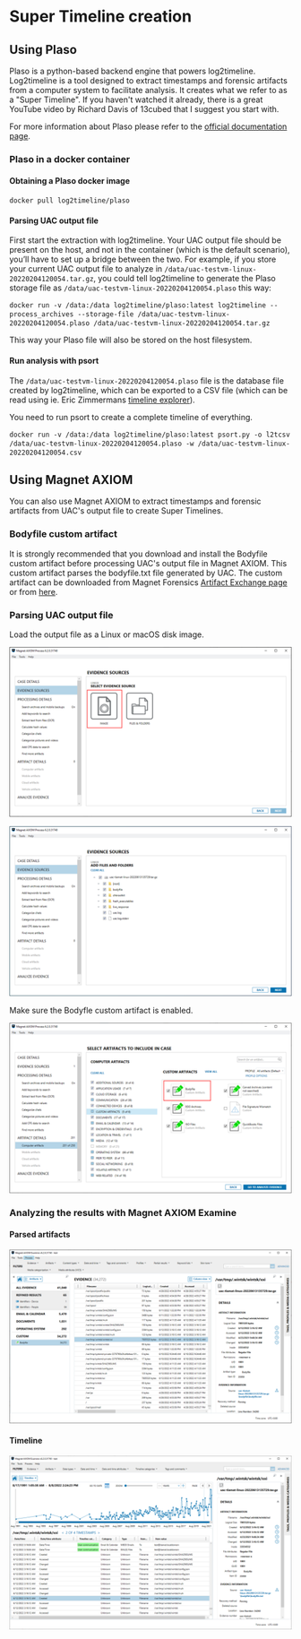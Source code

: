# Super Timeline creation

## Using Plaso

Plaso is a python-based backend engine that powers log2timeline. Log2timeline is a tool designed to extract timestamps and forensic artifacts from a computer system to facilitate analysis. It creates what we refer to as a "Super Timeline". If you haven't watched it already, there is a great YouTube video by Richard Davis of 13cubed that I suggest you start with.

For more information about Plaso please refer to the [official documentation page](https://plaso.readthedocs.io).

### Plaso in a docker container

#### Obtaining a Plaso docker image

```shell
docker pull log2timeline/plaso
```

#### Parsing UAC output file

First start the extraction with log2timeline. Your UAC output file should be present on the host, and not in the container (which is the default scenario), you’ll have to set up a bridge between the two. For example, if you store your current UAC output file to analyze in ```/data/uac-testvm-linux-20220204120054.tar.gz```, you could tell log2timeline to generate the Plaso storage file as ```/data/uac-testvm-linux-20220204120054.plaso``` this way:

```shell
docker run -v /data:/data log2timeline/plaso:latest log2timeline --process_archives --storage-file /data/uac-testvm-linux-20220204120054.plaso /data/uac-testvm-linux-20220204120054.tar.gz
```

This way your Plaso file will also be stored on the host filesystem.

#### Run analysis with psort

The ```/data/uac-testvm-linux-20220204120054.plaso``` file is the database file created by log2timeline, which can be exported to a CSV file (which can be read using ie. Eric Zimmermans [timeline explorer](https://ericzimmerman.github.io)).

You need to run psort to create a complete timeline of everything.

```shell
docker run -v /data:/data log2timeline/plaso:latest psort.py -o l2tcsv /data/uac-testvm-linux-20220204120054.plaso -w /data/uac-testvm-linux-20220204120054.csv
```

## Using Magnet AXIOM

You can also use Magnet AXIOM to extract timestamps and forensic artifacts from UAC's output file to create Super Timelines.

### Bodyfile custom artifact

It is strongly recommended that you download and install the Bodyfile custom artifact before processing UAC's output file in Magnet AXIOM. This custom artifact parses the bodyfile.txt file generated by UAC. The custom artifact can be downloaded from Magnet Forensics [Artifact Exchange page](https://artifacts.magnetforensics.com) or from [here](magnet/Bodyfile.py).

### Parsing UAC output file

Load the output file as a Linux or macOS disk image.

![screenshot](img/super_timeline_magnet_axiom_01.png)

![screenshot](img/super_timeline_magnet_axiom_02.png)

Make sure the Bodyfle custom artifact is enabled.

![screenshot](img/super_timeline_magnet_axiom_03.png)

### Analyzing the results with Magnet AXIOM Examine

#### Parsed artifacts

![screenshot](img/super_timeline_magnet_axiom_04.png)

#### Timeline

![screenshot](img/super_timeline_magnet_axiom_05.png)